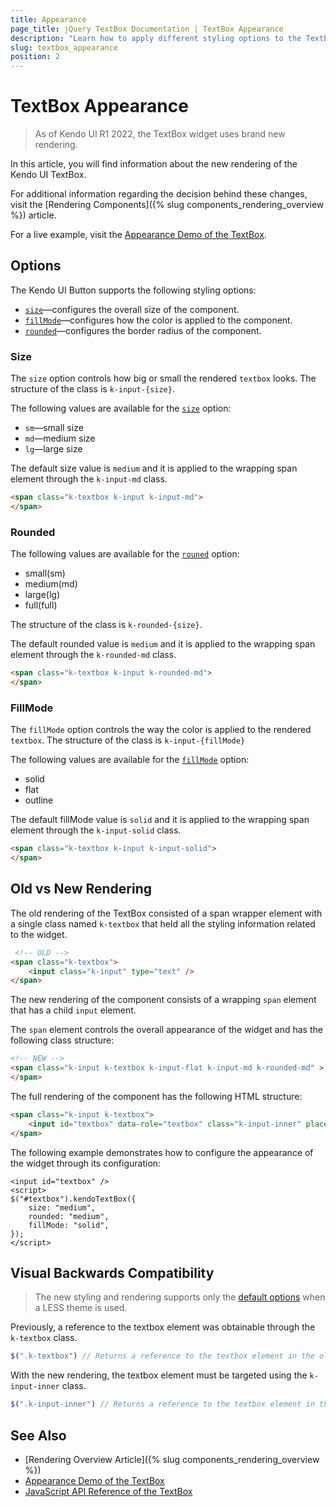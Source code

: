 ```yaml
---
title: Appearance
page_title: jQuery TextBox Documentation | TextBox Appearance
description: "Learn how to apply different styling options to the TextBox widget."
slug: textbox_appearance
position: 2
---
```


# TextBox Appearance

> As of Kendo UI R1 2022, the TextBox widget uses brand new rendering.

In this article, you will find information about the new rendering of the Kendo UI TextBox.

For additional information regarding the decision behind these changes, visit the [Rendering Components]({% slug components_rendering_overview %}) article.

For a live example, visit the [Appearance Demo of the TextBox](https://demos.telerik.com/kendo-ui/textbox/appearance).

## Options

The Kendo UI Button supports the following styling options:

- [`size`](#size)—configures the overall size of the component.
- [`fillMode`](#fillmode)—configures how the color is applied to the component.
- [`rounded`](#rounded)—configures the border radius of the component.

### Size

The `size` option controls how big or small the rendered `textbox` looks. The structure of the class is `k-input-{size}`.

The following values are available for the [`size`](/api/javascript/ui/textbox/configuration/size) option:

- `sm`—small size
- `md`—medium size
- `lg`—large size

The default size value is `medium` and it is applied to the wrapping span element through the `k-input-md` class.

```html
<span class="k-textbox k-input k-input-md">
</span>
```

### Rounded

The following values are available for the [`rouned`](/api/javascript/ui/textbox/configuration/rounded) option:

- small(sm)
- medium(md)
- large(lg)
- full(full)

The structure of the class is `k-rounded-{size}`.

The default rounded value is `medium` and it is applied to the wrapping span element through the `k-rounded-md` class.

```html
<span class="k-textbox k-input k-rounded-md">
</span>
```

### FillMode

The `fillMode` option controls the way the color is applied to the rendered `textbox`. The structure of the class is `k-input-{fillMode}`

The following values are available for the [`fillMode`](/api/javascript/ui/textbox/configuration/fillmode) option:

- solid
- flat
- outline

The default fillMode value is `solid` and it is applied to the wrapping span element through the `k-input-solid` class.

```html
<span class="k-textbox k-input k-input-solid">
</span>
```

## Old vs New Rendering

The old rendering of the TextBox consisted of a span wrapper element with a single class named `k-textbox` that held all the styling information related to the widget. 

```html
 <!-- OLD -->
<span class="k-textbox">
    <input class="k-input" type="text" />
</span>
```

The new rendering of the component consists of a wrapping `span` element that has a child `input` element.

The `span` element controls the overall appearance of the widget and has the following class structure:

```html
<!-- NEW -->
<span class="k-input k-textbox k-input-flat k-input-md k-rounded-md" >
</span>
```

The full rendering of the component has the following HTML structure:

```html
<span class="k-input k-textbox">
    <input id="textbox" data-role="textbox" class="k-input-inner" placeholder="Name">
</span>
```

The following example demonstrates how to configure the appearance of the widget through its configuration:

```dojo
<input id="textbox" />
<script>
$("#textbox").kendoTextBox({
    size: "medium",
    rounded: "medium",
    fillMode: "solid",
});
</script>
```

## Visual Backwards Compatibility

> The new styling and rendering supports only the [default options](#options) when a LESS theme is used.

Previously, a reference to the textbox element was obtainable through the `k-textbox` class.

```javascript
$(".k-textbox") // Returns a reference to the textbox element in the old rendering.
```

With the new rendering, the textbox element must be targeted using the `k-input-inner` class.

```javascript
$(".k-input-inner") // Returns a reference to the textbox element in the new rendering.
```

## See Also

* [Rendering Overview Article]({% slug components_rendering_overview %})
* [Appearance Demo of the TextBox](https://demos.telerik.com/kendo-ui/textbox/аppearance)
* [JavaScript API Reference of the TextBox](/api/javascript/ui/textbox)
